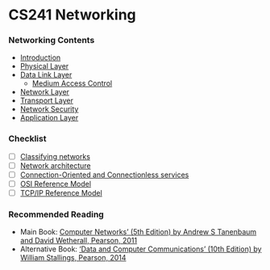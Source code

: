 # CS241 Networking

### Networking Contents
* [Introduction](CS241_lecture_1)
* [Physical Layer]()
* [Data Link Layer]()
  * [Medium Access Control]()
* [Network Layer]()
* [Transport Layer]()
* [Network Security]()
* [Application Layer]()

### Checklist
- [ ] [Classifying networks](CS241_lecture_1)
- [ ] [Network architecture](CS241_lecture_1)
- [ ] [Connection-Oriented and Connectionless services](CS241_lecture_1)
- [ ] [OSI Reference Model](CS241_lecture_1)
- [ ] [TCP/IP Reference Model](CS241_lecture_1)

### Recommended Reading
* Main Book: [Computer Networks’ (5th Edition) by Andrew S Tanenbaum and David Wetherall, Pearson, 2011]()
* Alternative Book: [‘Data and Computer Communications’ (10th Edition) by William Stallings, Pearson, 2014]()
